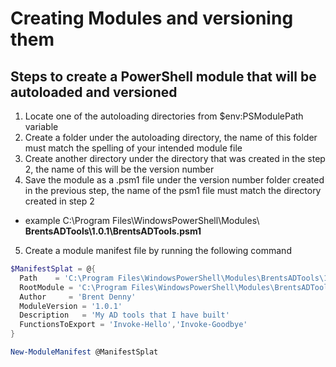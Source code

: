 # Creating Modules and versioning them

## Steps to create a PowerShell module that will be autoloaded and versioned
1. Locate one of the autoloading directories from $env:PSModulePath variable
2. Create a folder under the autoloading directory, the name of this folder must match the spelling of your intended module file
3. Create another directory under the directory that was created in the step 2, the name of this will be the version number
4. Save the module as a .psm1 file under the version number folder created in the previous step, the name of the psm1 file must match the directory created in step 2
  - example C:\Program Files\WindowsPowerShell\Modules\ **BrentsADTools\1.0.1\BrentsADTools.psm1**
5. Create a module manifest file by running the following command

```PowerShell
$ManifestSplat = @{
  Path    = 'C:\Program Files\WindowsPowerShell\Modules\BrentsADTools\1.0.1\BrentsADTools.psd1'
  RootModule = 'C:\Program Files\WindowsPowerShell\Modules\BrentsADTools\1.0.1\BrentsADTools.psm1'
  Author     = 'Brent Denny'
  ModuleVersion = '1.0.1'
  Description   = 'My AD tools that I have built'
  FunctionsToExport = 'Invoke-Hello','Invoke-Goodbye'
}

New-ModuleManifest @ManifestSplat 

```
